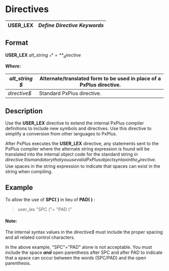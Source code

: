 # Directives

**USER_LEX** |  **_Define Directive Keywords_**  
---|---  
  
##  Format

**USER_LEX** _alt_string_ _$_**=**_directive$_  
  
**_Where:_**

_alt_string_ _$_ |  Alternate/translated form to be used in place of a PxPlus directive.  
---|---  
_directive$_ |  Standard PxPlus directive.  
  
##  Description

Use the **USER_LEX** directive to extend the internal PxPlus compiler definitions to include new symbols and directives. Use this directive to simplify a conversion from other languages to PxPlus.

After PxPlus executes the **USER_LEX** directive, any statements sent to the PxPlus compiler where the alternate string expression is found will be translated into the internal object code for the standard string in _directive$_. It is mandatory that you use valid PxPlus object syntax in the _directive$_. Use spaces in the string expression to indicate that spaces can exist in the string when compiling.

##  Example

To allow the use of **SPC( )** in lieu of **PAD( )** :

> user_lex "SPC ("= "PAD ("

#### **Note:**  
The internal syntax values in the _directive$_ must include the proper spacing and all related control characters.  
  
In the above example, "SPC"="PAD" alone is not acceptable. You must include the space **_and_** open parenthesis after SPC and after PAD to indicate that a space can occur between the words (SPC/PAD) and the open parenthesis.
